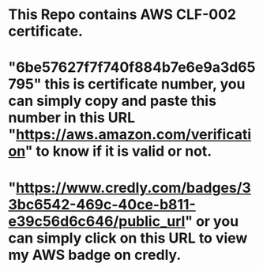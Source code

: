 # This Repo contains AWS CLF-002 certificate.
# "6be57627f7f740f884b7e6e9a3d65795" this is certificate number, you can simply copy and paste this number in this URL "https://aws.amazon.com/verification" to know if it is valid or not.
# "https://www.credly.com/badges/33bc6542-469c-40ce-b811-e39c56d6c646/public_url" or you can simply click on this URL to view my AWS badge on credly.